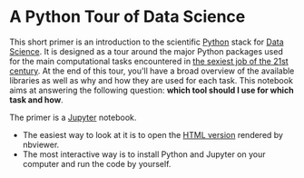 # A Python Tour of Data Science

This short primer is an introduction to the scientific
[Python](https://www.python.org) stack for
[Data Science](https://en.wikipedia.org/wiki/Data_science). It is designed as
a tour around the major Python packages used for the main computational tasks
encountered in
[the sexiest job of the 21st century](https://hbr.org/2012/10/data-scientist-the-sexiest-job-of-the-21st-century).
At the end of this tour, you'll have a broad overview of the available
libraries as well as why and how they are used for each task. This notebook
aims at answering the following question: **which tool should I use for which
task and how**.

The primer is a [Jupyter](http://jupyter.org) notebook.

* The easiest way to look at it is to open the
[HTML version](http://nbviewer.jupyter.org/github/mdeff/python_tour_of_data_science/blob/with_outputs/python_tour_of_data_science.ipynb)
rendered by nbviewer.
* The most interactive way is to install Python and Jupyter on your computer
and run the code by yourself.
